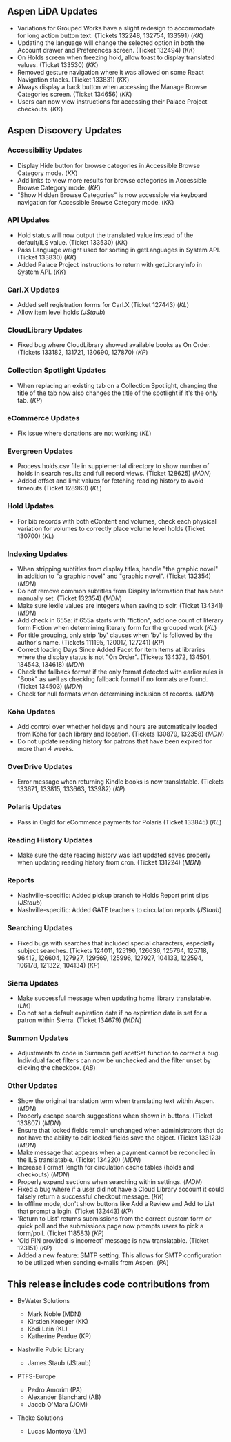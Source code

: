 ## Aspen LiDA Updates
- Variations for Grouped Works have a slight redesign to accommodate for long action button text. (Tickets 132248, 132754, 133591) (*KK*)
- Updating the language will change the selected option in both the Account drawer and Preferences screen. (Ticket 132494) (*KK*)
- On Holds screen when freezing hold, allow toast to display translated values. (Ticket 133530) (*KK*)
- Removed gesture navigation where it was allowed on some React Navigation stacks. (Ticket 133831) (*KK*)
- Always display a back button when accessing the Manage Browse Categories screen. (Ticket 134656) (*KK*)
- Users can now view instructions for accessing their Palace Project checkouts. (*KK*)

## Aspen Discovery Updates
### Accessibility Updates
- Display Hide button for browse categories in Accessible Browse Category mode. (*KK*)
- Add links to view more results for browse categories in Accessible Browse Category mode. (*KK*)
- "Show Hidden Browse Categories" is now accessible via keyboard navigation for Accessible Browse Category mode. (*KK*)

### API Updates
- Hold status will now output the translated value instead of the default/ILS value. (Ticket 133530) (*KK*)
- Pass Language weight used for sorting in getLanguages in System API. (Ticket 133830) (*KK*)
- Added Palace Project instructions to return with getLibraryInfo in System API. (*KK*)

### Carl.X Updates
- Added self registration forms for Carl.X (Ticket 127443) (*KL*)
- Allow item level holds (*JStaub*)

### CloudLibrary Updates
- Fixed bug where CloudLibrary showed available books as On Order. (Tickets 133182, 131721, 130690, 127870) (*KP*)

### Collection Spotlight Updates
- When replacing an existing tab on a Collection Spotlight, changing the title of the tab now also changes the title of the spotlight if it's the only tab. (*KP*)

### eCommerce Updates
- Fix issue where donations are not working (*KL*)

### Evergreen Updates
- Process holds.csv file in supplemental directory to show number of holds in search results and full record views. (Ticket 128625) (*MDN*)
- Added offset and limit values for fetching reading history to avoid timeouts (Ticket 128963) (*KL*)

### Hold Updates
- For bib records with both eContent and volumes, check each physical variation for volumes to correctly place volume level holds (Ticket 130700) (*KL*)

### Indexing Updates
- When stripping subtitles from display titles, handle  "the graphic novel" in addition to "a graphic novel" and "graphic novel". (Ticket 132354) (*MDN*)
- Do not remove common subtitles from Display Information that has been manually set. (Ticket 132354) (*MDN*)
- Make sure lexile values are integers when saving to solr. (Ticket 134341) (*MDN*)
- Add check in 655a: if 655a starts with "fiction", add one count of literary form Fiction when determining literary form for the grouped work (*KL*)
- For title grouping, only strip 'by' clauses when 'by' is followed by the author's name. (Tickets 111195, 120017, 127241) (*KP*)
- Correct loading Days Since Added Facet for item items at libraries where the display status is not "On Order". (Tickets 134372, 134501, 134543, 134618) (*MDN*)
- Check the fallback format if the only format detected with earlier rules is "Book" as well as checking fallback format if no formats are found. (Ticket 134503) (*MDN*)
- Check for null formats when determining inclusion of records. (*MDN*) 

### Koha Updates
- Add control over whether holidays and hours are automatically loaded from Koha for each library and location. (Tickets 130879, 132358) (*MDN*) 
- Do not update reading history for patrons that have been expired for more than 4 weeks.

### OverDrive Updates
- Error message when returning Kindle books is now translatable. (Tickets 133671, 133815, 133663, 133982) (*KP*)

### Polaris Updates
- Pass in OrgId for eCommerce payments for Polaris (Ticket 133845) (*KL*)

### Reading History Updates
- Make sure the date reading history was last updated saves properly when updating reading history from cron. (Ticket 131224) (*MDN*) 

### Reports
- Nashville-specific: Added pickup branch to Holds Report print slips (*JStaub*)
- Nashville-specific: Added GATE teachers to circulation reports (*JStaub*)

### Searching Updates
- Fixed bugs with searches that included special characters, especially subject searches. (Tickets 124011, 125190, 126636, 125764, 125718, 96412, 126604, 127927, 129569, 125996, 127927, 104133, 122594, 106178, 121322, 104134) (*KP*)

### Sierra Updates
- Make successful message when updating home library translatable. (*LM*)
- Do not set a default expiration date if no expiration date is set for a patron within Sierra. (Ticket 134679) (*MDN*)  

### Summon Updates
- Adjustments to code in Summon getFacetSet function to correct a bug. Individual facet filters can now be unchecked and the filter unset by clicking the checkbox. (*AB*)

### Other Updates
- Show the original translation term when translating text within Aspen. (*MDN*) 
- Properly escape search suggestions when shown in buttons. (Ticket 133807) (*MDN*)
- Ensure that locked fields remain unchanged when administrators that do not have the ability to edit locked fields save the object. (Ticket 133123) (*MDN*)
- Make message that appears when a payment cannot be reconciled in the ILS translatable. (Ticket 134220) (*MDN*)
- Increase Format length for circulation cache tables (holds and checkouts) (*MDN*)
- Properly expand sections when searching within settings. (*MDN*) 
- Fixed a bug where if a user did not have a Cloud Library account it could falsely return a successful checkout message. (*KK*)
- In offline mode, don't show buttons like Add a Review and Add to List that prompt a login. (Ticket 132443) (*KP*)
- 'Return to List' returns submissions from the correct custom form or quick poll and the submissions page now prompts users to pick a form/poll. (Ticket 118583) (*KP*)
- 'Old PIN provided is incorrect' message is now translatable. (Ticket 123151) (*KP*)
- Added a new feature: SMTP setting. This allows for SMTP configuration to be utilized when sending e-mails from Aspen. (*PA*)

## This release includes code contributions from
- ByWater Solutions
  - Mark Noble (MDN)
  - Kirstien Kroeger (KK)
  - Kodi Lein (KL)
  - Katherine Perdue (KP)

- Nashville Public Library
  - James Staub (JStaub)
  
- PTFS-Europe
  - Pedro Amorim (PA)
  - Alexander Blanchard (AB)
  - Jacob O'Mara (JOM)

- Theke Solutions
  - Lucas Montoya (LM)